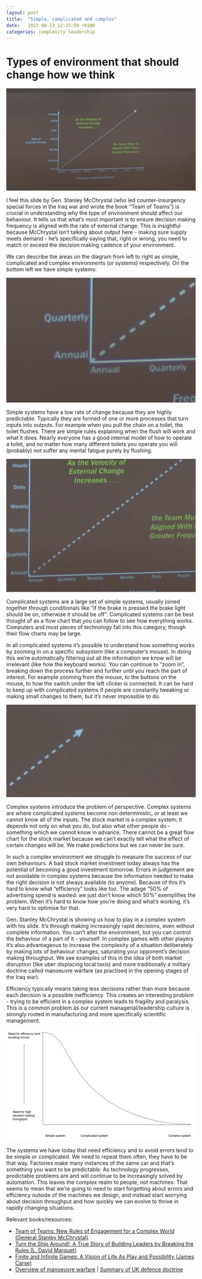 ```yaml
---
layout: post
title:  "Simple, complicated and complex"
date:   2023-08-13 12:15:50 +0100
categories: complexity leadership
---
```


# Types of environment that should change how we think

![Decision making frequency slide](/assets/img/posts/mchrystal-slide-full.jpg)

I feel this slide by Gen. Stanley McChrystal (who led counter-insurgency special forces in the Iraq war and wrote the book “Team of Teams”) is crucial in understanding why the type of environment should affect our behaviour. It tells us that what’s most important is to ensure decision making frequency is aligned with the rate of external change. This is insightful because McChrystal isn’t talking about output here - making sure supply meets demand - he’s specifically saying that, right or wrong, you need to match or exceed the decision making cadence of your environment. 

We can describe the areas on the diagram from left to right as simple, complicated and complex environments (or systems) respectively. On the bottom left we have simple systems:

![Decision making frequency slide](/assets/img/posts/mcchrystal-simple.jpg)

Simple systems have a low rate of change because they are highly predictable. Typically they are formed of one or more processes that turn inputs into outputs. For example when you pull the chain on a toilet, the toilet flushes. There are simple rules explaining when the flush will work and what it does. Nearly everyone has a good internal model of how to operate a toilet, and no matter how many different toilets you operate you will (probably) not suffer any mental fatigue purely by flushing. 

![Decision making frequency slide](/assets/img/posts/mcchrystal-complicated.jpg)

Complicated systems are a large set of simple systems, usually joined together through conditionals like “if the brake is pressed the brake light should be on, otherwise it should be off”. Complicated systems can be best thought of as a flow chart that you can follow to see how everything works. Computers and most pieces of technology fall into this category, though their flow charts may be large.

In all complicated systems it’s possible to understand how something works by zooming in on a specific subsystem (like a computer’s mouse). In doing this we’re automatically filtering out all the information we know will be irrelevant (like how the keyboard works). You can continue to “zoom in”, breaking down the process further and further until you reach the part of interest. For example zooming from the mouse, to the buttons on the mouse, to how the switch under the left clicker is connected. It can be hard to keep up with complicated systems if people are constantly tweaking or making small changes to them, but it’s never impossible to do. 

![Decision making frequency slide](/assets/img/posts/mcchrystal-complex.jpg)

Complex systems introduce the problem of perspective. Complex systems are where complicated systems become non deterministic, or at least we cannot know all of the inputs. The stock market is a complex system; it depends not only on what you do, but also what other people do - something which we cannot know in advance. There cannot be a great flow chart for the stock market because we can’t exactly tell what the effect of certain changes will be. We make predictions but we can never be sure.

In such a complex environment we struggle to measure the success of our own behaviours. A bad stock market investment today always has the potential of becoming a good investment tomorrow. Errors in judgement are not avoidable in complex systems because the information needed to make the right decision is not always available (to anyone). Because of this it’s hard to know what “efficiency” looks like too. The adage “50% of advertising spend is wasted: we just don’t know which 50%” exemplifies the problem. When it’s hard to know how you’re doing and what’s working, it’s very hard to optimise for that.

Gen. Stanley McChrystal is showing us how to play in a complex system with his slide. It’s through making increasingly rapid decisions, even without complete information. You can’t alter the environment, but you can control the behaviour of a part of it - yourself. In complex games with other players it’s also advantageous to increase the complexity of a situation deliberately by making lots of behaviour changes, saturating your opponent’s decision making throughput. We see examples of this in the idea of both market disruption (like uber displacing local taxis) and more traditionally a military doctrine called manoeuvre warfare (as practised in the opening stages of the Iraq war).

Efficiency typically means taking less decisions rather than more because each decision is a possible inefficiency. This creates an interesting problem - trying to be efficient in a complex system leads to fragility and paralysis. This is a common problem as our current managerial/leadership culture is strongly rooted in manufacturing and more specifically scientific management.

![Decision making frequency slide](/assets/img/posts/systems-simple-complex-needs.jpg)

The systems we have today that need efficiency and to avoid errors tend to be simple or complicated. We need to repeat them often, they have to be that way. Factories make many instances of the same car and that’s something you want to be predictable. As technology progresses, predictable problems are and will continue to be increasingly solved by automation. This leaves the complex realm to people, not machines. That seems to mean that we’re going to need to start forgetting about errors and efficiency outside of the machines we design, and instead start worrying about decision throughput and how quickly we can evolve to thrive in rapidly changing situations.

Relevant books/resources:

* [Team of Teams: New Rules of Engagement for a Complex World (General Stanley McChrystal)](https://www.amazon.co.uk/Team-Teams-Rules-Engagement-Complex/dp/0241250838)
* [Turn the Ship Around!: A True Story of Building Leaders by Breaking the Rules (L. David Marquet)](https://www.amazon.co.uk/Turn-Ship-Around-Building-Breaking/dp/1591846404)
* [Finite and Infinite Games: A Vision of Life As Play and Possibility (James Carse)](https://www.amazon.co.uk/Finite-Infinite-Games-James-Carse/dp/1476731713)
* [Overview of manoeuvre warfare](https://en.wikipedia.org/wiki/Maneuver_warfare) | [Summary of UK defence doctrine](https://assets.publishing.service.gov.uk/government/uploads/system/uploads/attachment_data/file/1115174/20221031-Doctrine_bite-size__UKDD_final.pdf)
